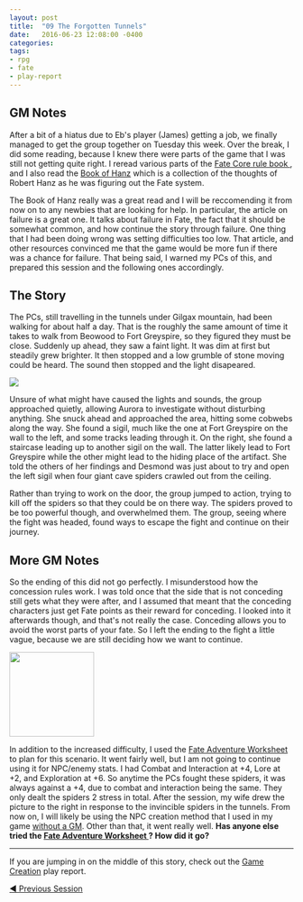 ```yaml
---
layout: post
title:  "09 The Forgotten Tunnels"
date:   2016-06-23 12:08:00 -0400 
categories: 
tags: 
- rpg
- fate
- play-report
---
```


## GM Notes

After a bit of a hiatus due to Eb's player (James) getting a job, we finally managed to get 
the group together on Tuesday this week. Over the break, I did some reading, because I knew
there were parts of the game that I was still not getting quite right. I reread various 
parts of the [Fate Core rule book
](http://www.evilhat.com/home/wp-content/uploads/FateCore.zip), and I also read the [Book of 
Hanz](http://www.evilhat.com/home/wp-content/uploads/Book_of_Hanz.epub) which is a 
collection of the thoughts of Robert Hanz as he was figuring out the Fate system. <!--more-->

The Book of Hanz really was a great read and I will be reccomending it from now on to any 
newbies that are looking for help. In particular, the article on failure is a great one. It 
talks about failure in Fate, the fact that it should be somewhat common, and how continue 
the story through failure. One thing that I had been doing wrong was setting difficulties 
too low. That article, and other resources convinced me that the game would be more fun if 
there was a chance for failure. That being said, I warned my PCs of this, and prepared this 
session and the following ones accordingly.

## The Story

The PCs, still travelling in the tunnels under Gilgax mountain, had been walking for about
half a day. That is the roughly the same amount of time it takes to walk from Beowood to 
Fort Greyspire, so they figured they must be close. Suddenly up ahead, they saw a faint 
light. It was dim at first but steadily grew brighter. It then stopped and a low grumble 
of stone moving could be heard. The sound then stopped and the light disapeared.

[<img src="{{site.baseurl}}/images/spider-attack.jpg" class="right" />
]({{site.baseurl}}/images/spider-attack.jpg)

Unsure of what might have caused the lights and sounds, the group approached quietly, 
allowing Aurora to investigate without disturbing anything. She snuck ahead and approached
the area, hitting some cobwebs along the way. She found a sigil, much like the one at Fort
Greyspire on the wall to the left, and some tracks leading through it. On the right, she 
found a staircase leading up to another sigil on the wall. The latter likely lead to Fort
Greyspire while the other might lead to the hiding place of the artifact. She told the 
others of her findings and Desmond was just about to try and open the left sigil when
four giant cave spiders crawled out from the ceiling.

Rather than trying to work on the door, the group jumped to action, trying to kill off
the spiders so that they could be on there way. The spiders proved to be too powerful
though, and overwhelmed them. The group, seeing where the fight was headed, found ways to 
escape the fight and continue on their journey.

## More GM Notes

So the ending of this did not go perfectly. I misunderstood how the concession rules work.
I was told once that the side that is not conceding still gets what they were after, and 
I assumed that meant that the conceding characters just get Fate points as their reward 
for conceding. I looked into it afterwards though, and that's not really the case.
Conceding allows you to avoid the worst parts of your fate. So I left the ending to the 
fight a little vague, because we are still deciding how we want to continue.

[<img src="{{site.baseurl}}/images/run-away.jpg" class="right" width="150" />
]({{site.baseurl}}/images/run-away.jpg)

In addition to the increased difficulty, I used the [Fate Adventure Worksheet
](https://mechanteanemone.wordpress.com/2014/01/14/fate-adventure-worksheet/) 
to plan for this scenario. It went fairly well, but I am not going to continue using it 
for NPC/enemy stats. I had Combat and Interaction at +4, Lore at +2, and Exploration at 
+6. So anytime the PCs fought these spiders, it was always against a +4, due to combat
and interaction being the same. They only dealt the spiders 2 stress in total. After the
session, my wife drew the picture to the right in response to the invincible spiders in
the tunnels. From now on, I will likely be using the NPC creation method that I used in 
my game [without a GM]({{site.baseurl}}/2016/06/20/fate-without-a-gm.html). Other than 
that, it went really well. **Has anyone else tried the [Fate Adventure Worksheet
](https://mechanteanemone.wordpress.com/2014/01/14/fate-adventure-worksheet/)?
How did it go?**

---

If you are jumping in on the middle of this story, check out the 
<a href="{{site.baseurl}}/2016/05/27/setup.html">Game Creation</a> play report.<br />

<!--<a href="{{site.baseurl}}" class="right">Next Session &#9654;</a>-->
<a href="{{site.baseurl}}/2016/06/14/real-tobias.html">&#9664; Previous Session</a>
<br />
